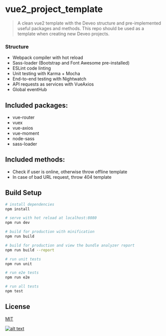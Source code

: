 # vue2_project_template
> A clean vue2 template with the Deveo structure and pre-implemented useful packages and methods. This repo should be used as a template when creating new Deveo projects.

### Structure
* Webpack compiler with hot reload
* Sass-loader (Bootstrap and Font Awesome pre-installed)
* ESLint code linting
* Unit testing with Karma + Mocha
* End-to-end testing with Nightwatch
* API requests as services with VueAxios
* Global eventHub

## Included packages:
* vue-router
* vuex
* vue-axios
* vue-moment
* node-sass
* sass-loader

## Included methods:
* Check if user is online, otherwise throw offline template
* In case of bad URL request, throw 404 template

## Build Setup

``` bash
# install dependencies
npm install

# serve with hot reload at localhost:8080
npm run dev

# build for production with minification
npm run build

# build for production and view the bundle analyzer report
npm run build --report

# run unit tests
npm run unit

# run e2e tests
npm run e2e

# run all tests
npm test
```

## License
[MIT](http://opensource.org/licenses/MIT)

[![alt text](https://s3-eu-west-1.amazonaws.com/rk-solutions/github_footer.png)](https://deveo.dk)